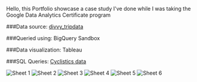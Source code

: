 Hello, this Portfolio showcase a case study I've done while I was taking the Google Data Analytics Certificate program

###Data source: [divvy_tripdata](https://divvy-tripdata.s3.amazonaws.com/index.html)

###Queried using: BigQuery Sandbox

###Data visualization: Tableau

###SQL Queries: [Cyclistics data](https://github.com/markwei93/markwei93.github.io/blob/main/Cyclistics%20data.sql)

![Sheet 1](https://github.com/markwei93/markwei93.github.io/assets/157609668/3cd79f2d-105c-4518-b1b9-d0848b408f8f)
![Sheet 2](https://github.com/markwei93/markwei93.github.io/assets/157609668/4a78be51-d411-4bda-93cd-8f918513c87a)
![Sheet 3](https://github.com/markwei93/markwei93.github.io/assets/157609668/bca49119-9171-408d-a97c-ce062a7ca565)
![Sheet 4](https://github.com/markwei93/markwei93.github.io/assets/157609668/0db47e5e-1409-47b7-aba3-f7c1c2987858)
![Sheet 5](https://github.com/markwei93/markwei93.github.io/assets/157609668/5aa704e7-ae68-4fbf-8c48-8c29aebaab48)
![Sheet 6](https://github.com/markwei93/markwei93.github.io/assets/157609668/cb1d745f-3429-4350-a15e-17d337d9561b)
